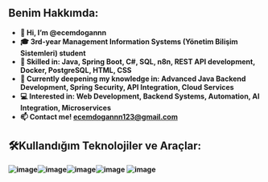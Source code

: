 <b>Benim Hakkımda:<b>
-

- 👋 Hi, I’m @ecemdogannn
- 🎓 3rd-year Management Information Systems (Yönetim Bilişim Sistemleri) student
- 👀 Skilled in: Java, Spring Boot, C#, SQL, n8n, REST API development, Docker, PostgreSQL, HTML, CSS
- 🌱 Currently deepening my knowledge in: Advanced Java Backend Development, Spring Security, API Integration, Cloud Services
- 💻 Interested in: Web Development, Backend Systems, Automation, AI Integration, Microservices
- 📫  Contact me! ecemdogannn123@gmail.com <br>

<b> 🛠️Kullandığım Teknolojiler ve Araçlar:<br>
-
![image](https://github.com/ecemdogannn/ecemdogannn/assets/169804607/7ec4b844-7490-4e8e-a057-3bb5e92efb5f)![image](https://github.com/ecemdogannn/ecemdogannn/assets/169804607/ec230861-2778-4f0b-8ce9-0a56391e225e)![image](https://github.com/ecemdogannn/ecemdogannn/assets/169804607/55cc5029-c352-4ec6-8e27-eaed4339d746)![image](https://github.com/ecemdogannn/ecemdogannn/assets/169804607/06453327-edef-473a-864f-b4b943cf71db)
![image](https://github.com/ecemdogannn/ecemdogannn/assets/169804607/59ff69b1-25e4-4545-825a-6b19b82a5a8a)
















<!---
ecemdogannn/ecemdogannn is a ✨ special ✨ repository because its `README.md` (this file) appears on your GitHub profile.
You can click the Preview link to take a look at your changes.
--->
  
